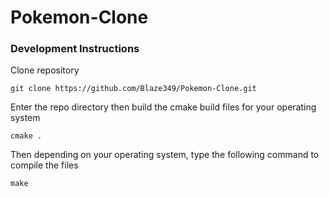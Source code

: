 # Pokemon-Clone

### Development Instructions

Clone repository

    git clone https://github.com/Blaze349/Pokemon-Clone.git

Enter the repo directory then build the cmake build files for your operating system

    cmake .

Then depending on your operating system, type the following command to compile the files

    make

